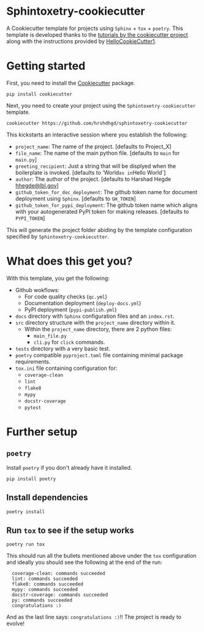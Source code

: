 # Sphintoxetry-cookiecutter
A Cookiecutter template for projects using `Sphinx` + `tox` + `poetry`. This template is developed thanks to the [tutorials by the cookiecutter project](https://cookiecutter.readthedocs.io/en/stable/tutorials/index.html) along with the instructions provided by [HelloCookieCutter1](https://github.com/BruceEckel/HelloCookieCutter1/blob/master/Readme.rst). 

# Getting started

First, you need to install the [Cookiecutter](https://github.com/cookiecutter/cookiecutter) package.

```
pip install cookiecutter
```

Next, you need to create your project using the `Sphintoxetry-cookiecutter` template.
```
cookiecutter https://github.com/hrshdhgd/sphintoxetry-cookiecutter
```

This kickstarts an interactive session where you establish the following:
 - `project_name`: The name of the project. [defaults to Project_X]
 - `file_name`: The name of the main python file. [defaults to `main` for `main.py`]
 - `greeting_recipient`: Just a string that will be displyed when the boilerplate is invoked. [defaults to 'World` as in `Hello World`]
 - `author`: The author of the project. [defaults to Harshad Hegde <hhegde@lbl.gov>]
 - `github_token_for_doc_deployment`: The github token name for document deployment using `Sphinx`. [defaults to `GH_TOKEN`]
 - `github_token_for_pypi_deployment`: The github token name which aligns with your autogenerated PyPI token for making releases. [defaults to `PYPI_TOKEN`]

This will generate the project folder abiding by the template configuration specified by `Sphintoxetry-cookiecutter`. 

# What does this get you?

With this template, you get the following:

 - Github wokflows:
   - For code quality checks (`qc.yml`)
   - Documentation deployment (`deploy-docs.yml`)
   - PyPI deployment (`pypi-publish.yml`)
 - `docs` directory with `Sphinx` configuration files and an `index.rst`.
 - `src` directory structure with the `project_name` directory within it.
   - Within the `project_name` directory, there are 2 python files:
     - `main_file.py`
     - `cli.py` for `click` commands.
 - `tests` directory with a very basic test.
 - `poetry` compatible `pyproject.toml` file containing minimal package requirements.
 - `tox.ini` file containing configuration for:
   -  `coverage-clean`
   -  `lint`
   -  `flake8`
   -  `mypy`
   -  `docstr-coverage`
   -  `pytest`


# Further setup

## `poetry`
Install `poetry` if you don't already have it installed.
```
pip install poetry
```
## Install dependencies
```
poetry install
```

## Run `tox` to see if the setup works
```
poetry run tox
```

This should run all the bullets mentioned above under the `tox` configuration and ideally you should see the following at the end of the run:
```
  coverage-clean: commands succeeded
  lint: commands succeeded
  flake8: commands succeeded
  mypy: commands succeeded
  docstr-coverage: commands succeeded
  py: commands succeeded
  congratulations :)
```

And as the last line says: `congratulations :)`!! The project is ready to evolve!


